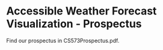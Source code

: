 # Accessible Weather Forecast Visualization - Prospectus

Find our prospectus in CS573Prospectus.pdf.
